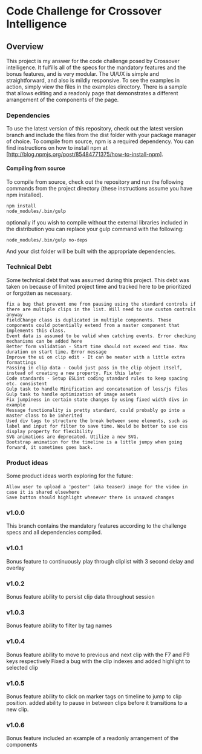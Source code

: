 # Code Challenge for Crossover Intelligence

## Overview
This project is my answer for the code challenge posed by Crossover intelligence. It fulfills all of the specs for the mandatory features and the bonus features, and is very modular. The UI/UX is simple and straightforward, and also is mildly responsive. To see the examples in action, simply view the files in the examples directory. There is a sample that allows editing and a readonly page that demonstrates a different arrangement of the components of the page. 

### Dependencies
To use the latest version of this repository, check out the latest version branch and include the files from the dist folder with your package manager of choice. To compile from source, npm is a required dependency. You can find instructions on how to install npm at [http://blog.npmjs.org/post/85484771375/how-to-install-npm].

#### Compiling from source

To compile from source, check out the repository and run the following commands from the project directory (these instructions assume you have npm installed). 

```
npm install
node_modules/.bin/gulp
```

optionally if you wish to compile without the external libraries included in the distribution you can replace your gulp command with the following:

```
node_modules/.bin/gulp no-deps
```

And your dist folder will be built with the appropriate dependencies.

### Technical Debt

Some technical debt that was assumed during this project. This debt was taken on because of limited project time and tracked here to be prioritized or forgotten as necessary.

```
fix a bug that prevent one from pausing using the standard controls if there are multiple clips in the list. Will need to use custom controls anyway
fieldChange class is duplicated in multiple components. These components could potentially extend from a master component that implements this class.
Event data is assumed to be valid when catching events. Error checking mechanisms can be added here
Better form validation - Start time should not exceed end time. Max duration on start time. Error message
Improve the ui on clip edit - It can be neater with a little extra formattings
Passing in clip data - Could just pass in the clip object itself, instead of creating a new property. Fix this later
Code standards - Setup ESLint coding standard rules to keep spacing etc. consistent
Gulp task to handle Minification and concatenation of less/js files 
Gulp task to handle optimization of image assets
Fix jumpiness in certain state changes by using fixed width divs in example
Message functionality is pretty standard, could probably go into a master class to be inherited
Used div tags to structure the break between some elements, such as label and input for filter to save time. Would be better to use css display property for flexibility 
SVG animations are deprecated. Utilize a new SVG.
Bootstrap animation for the timeline is a little jumpy when going forward, it sometimes goes back.
```

### Product ideas

Some product ideas worth exploring for the future:

```
Allow user to upload a 'poster' (aka teaser) image for the video in case it is shared elsewhere
Save button should highlight whenever there is unsaved changes
```

### v1.0.0

This branch contains the mandatory features according to the challenge specs and all dependencies compiled.

### v1.0.1

Bonus feature to continuously play through cliplist with 3 second delay and overlay

### v1.0.2

Bonus feature ability to persist clip data throughout session

### v1.0.3

Bonus feature ability to filter by tag names

### v1.0.4

Bonus feature ability to move to previous and next clip with the F7 and F9 keys respectively
Fixed a bug with the clip indexes and added highlight to selected clip

### v1.0.5
Bonus feature ability to click on marker tags on timeline to jump to clip position.
added ability to pause in between clips before it transitions to a new clip.

### v1.0.6
Bonus feature included an example of a readonly arrangement of the components
